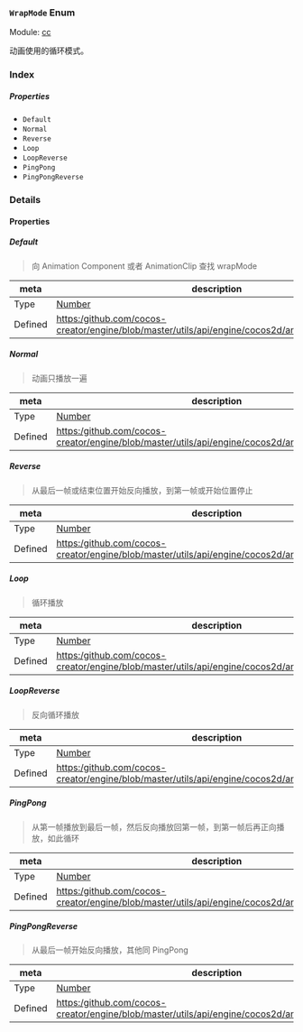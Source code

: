 ### `WrapMode` Enum



Module: [cc](../modules/cc.md)




动画使用的循环模式。

### Index

##### Properties

  - `Default`
  - `Normal`
  - `Reverse`
  - `Loop`
  - `LoopReverse`
  - `PingPong`
  - `PingPongReverse`

### Details

#### Properties


##### Default

> 向 Animation Component 或者 AnimationClip 查找 wrapMode

| meta | description |
|------|-------------|
| Type | <a href="https://developer.mozilla.org/en/JavaScript/Reference/Global_Objects/Number" class="crosslink external" target="_blank">Number</a> |
| Defined | [https:/github.com/cocos-creator/engine/blob/master/utils/api/engine/cocos2d/animation/types.js:23](https:/github.com/cocos-creator/engine/blob/master/utils/api/engine/cocos2d/animation/types.js#L23) |



##### Normal

> 动画只播放一遍

| meta | description |
|------|-------------|
| Type | <a href="https://developer.mozilla.org/en/JavaScript/Reference/Global_Objects/Number" class="crosslink external" target="_blank">Number</a> |
| Defined | [https:/github.com/cocos-creator/engine/blob/master/utils/api/engine/cocos2d/animation/types.js:30](https:/github.com/cocos-creator/engine/blob/master/utils/api/engine/cocos2d/animation/types.js#L30) |



##### Reverse

> 从最后一帧或结束位置开始反向播放，到第一帧或开始位置停止

| meta | description |
|------|-------------|
| Type | <a href="https://developer.mozilla.org/en/JavaScript/Reference/Global_Objects/Number" class="crosslink external" target="_blank">Number</a> |
| Defined | [https:/github.com/cocos-creator/engine/blob/master/utils/api/engine/cocos2d/animation/types.js:37](https:/github.com/cocos-creator/engine/blob/master/utils/api/engine/cocos2d/animation/types.js#L37) |



##### Loop

> 循环播放

| meta | description |
|------|-------------|
| Type | <a href="https://developer.mozilla.org/en/JavaScript/Reference/Global_Objects/Number" class="crosslink external" target="_blank">Number</a> |
| Defined | [https:/github.com/cocos-creator/engine/blob/master/utils/api/engine/cocos2d/animation/types.js:44](https:/github.com/cocos-creator/engine/blob/master/utils/api/engine/cocos2d/animation/types.js#L44) |



##### LoopReverse

> 反向循环播放

| meta | description |
|------|-------------|
| Type | <a href="https://developer.mozilla.org/en/JavaScript/Reference/Global_Objects/Number" class="crosslink external" target="_blank">Number</a> |
| Defined | [https:/github.com/cocos-creator/engine/blob/master/utils/api/engine/cocos2d/animation/types.js:51](https:/github.com/cocos-creator/engine/blob/master/utils/api/engine/cocos2d/animation/types.js#L51) |



##### PingPong

> 从第一帧播放到最后一帧，然后反向播放回第一帧，到第一帧后再正向播放，如此循环

| meta | description |
|------|-------------|
| Type | <a href="https://developer.mozilla.org/en/JavaScript/Reference/Global_Objects/Number" class="crosslink external" target="_blank">Number</a> |
| Defined | [https:/github.com/cocos-creator/engine/blob/master/utils/api/engine/cocos2d/animation/types.js:59](https:/github.com/cocos-creator/engine/blob/master/utils/api/engine/cocos2d/animation/types.js#L59) |



##### PingPongReverse

> 从最后一帧开始反向播放，其他同 PingPong

| meta | description |
|------|-------------|
| Type | <a href="https://developer.mozilla.org/en/JavaScript/Reference/Global_Objects/Number" class="crosslink external" target="_blank">Number</a> |
| Defined | [https:/github.com/cocos-creator/engine/blob/master/utils/api/engine/cocos2d/animation/types.js:67](https:/github.com/cocos-creator/engine/blob/master/utils/api/engine/cocos2d/animation/types.js#L67) |


